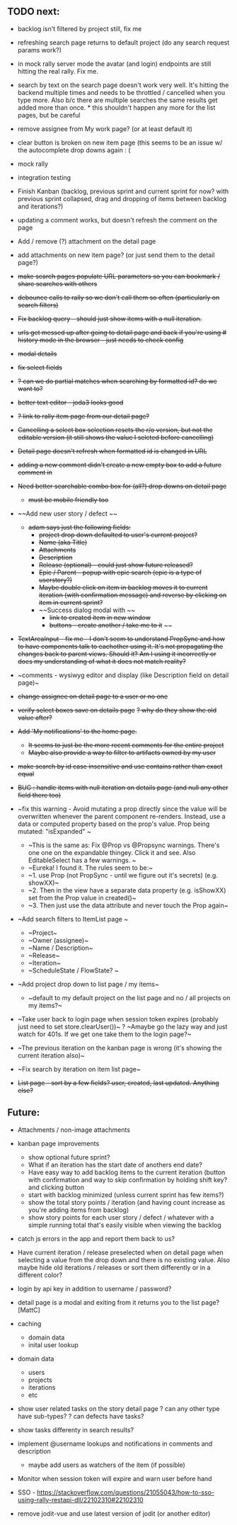 
## TODO next:

- backlog isn't filtered by project still, fix me
- refreshing search page returns to default project (do any search request params work?)
- in mock rally server mode the avatar (and login) endpoints are still hitting the real rally. Fix me.
- search by text on the search page doesn't work very well. It's hitting the backend 
   multiple times and needs to be throttled / cancelled when you type more. Also 
   b/c there are multiple searches the same results get added more than once.
       * this shouldn't happen any more for the list pages, but be careful

- remove assignee from My work page? (or at least default it)
- clear button is broken on new item page (this seems to be an issue w/ the autocomplete drop downs again : (
- mock rally
- integration testing

- Finish Kanban (backlog, previous sprint and current sprint for now? with previous sprint collapsed, drag and dropping of items between backlog and iterations?)

- updating a comment works, but doesn't refresh the comment on the page

- Add / remove (?) attachment on the detail page 
- add attachments on new item page? (or just send them to the detail page?)






- ~~make search pages populate URL parameters so you can bookmark / share searches with others~~
- ~~debounce calls to rally so we don't call them so often (particularly on search filters)~~
- ~~Fix backlog query - should just show items with a null iteration.~~
- ~~urls get messed up after going to detail page and back if you're using # history mode in the browser - just needs to check config~~
- ~~modal details~~
- ~~fix select fields~~
- ~~? can we do partial matches when searching by formatted id? do we want to?~~
- ~~better text editor - joda3 looks good~~
- ~~? link to rally item page from our detail page?~~
- ~~Cancelling a select box selection resets the r/o version, but not the editable version (it still shows the value I selcted before cancelling)~~
- ~~Detail page doesn't refresh when formatted id is changed in URL~~
- ~~adding a new comment didn't create a new empty box to add a future comment in~~
- ~~Need better searchable combo box for (all?) drop downs on detail page~~
    - ~~must be mobile friendly too~~
- ~~Add new user story / defect ~~
    - ~~adam says just the following fields:~~
       - ~~project drop down defaulted to user's current project?~~
       - ~~Name (aka Title)~~
       - ~~Attachments~~
       - ~~Description~~
       - ~~Release (optional) - could just show future released?~~
       - ~~Epic / Parent - popup  with epic search (epic is a type of userstory?)~~
       - ~~Maybe double click on item in backlog moves it to current iteration (with confirmation message) and reverse by clicking on item in current sprint?~~
       - ~~Success dialog modal with ~~
           - ~~link to created item in new window~~
           - ~~buttons - create another / take me to it~~
~~
- ~~TextAreaInput - fix me - I don't seem to understand PropSync and how to have components talk to eachother using it. It's not propagating the changes back to parent views. Should it? Am I using it incorrectly or does my understanding of what it does not match reality?~~
- ~comments - wysiwyg editor and display (like Description field on detail page)~
- ~~change assignee on detail page to a user or no one~~
- ~~verify select boxes save on details page~~
  ~~? why do they show the old value after?~~
- ~~Add 'My notifications' to the home page.~~
    - ~~It seems to just be the more recent comments for the entire project~~
    - ~~Maybe also provide a way to filter to artifacts owned by my user~~
- ~~make search by id case insensitive and use contains rather than exact equal~~
- ~~BUG : handle items with null iteration on details page (and null any other field there too)~~

- ~fix this warning - Avoid mutating a prop directly since the value will be overwritten whenever the parent component re-renders. Instead, use a data or computed property based on the prop's value. Prop being mutated: "isExpanded" ~
    - ~This is the same as: Fix @Prop vs @Propsync warnings. There's one one on the expandable thingey. Click it and see. Also EditableSelect has a few warnings. ~
   - ~Eureka! I found it. The rules seem to be:~
   - ~1. use Prop (not PropSync - until we figure out it's secrets) (e.g. showXX)~
   - ~2. Then in the view have a separate data property (e.g. isShowXX) set from the Prop value in created()~
   - ~3. Then just use the data attribute and never touch the Prop again~

- ~Add search filters to ItemList page ~
  - ~Project~
  - ~Owner (assignee)~
  - ~Name / Description~
  - ~Release~
  - ~Iteration~
  - ~ScheduleState / FlowState? ~

- ~Add project drop down to list page / my items~
    - ~default to my default project on the list page and no / all projects on my items?~

- ~Take user back to login page when session token expires (probably just need to set store.clearUser())~
    ? ~Amaybe go the lazy way and just watch for 401s. If we get one take them to the login page?~
- ~The previous iteration on the kanban page is wrong (it's showing the current iteration also)~
- ~Fix search by iteration on item list page~
- ~~List page - sort by a few fields? user, created, last updated. Anything else?~~



## Future:

- Attachments / non-image attachments
- kanban page improvements
   - show optional future sprint? 
   - What if an iteration has the start date of anothers end date?
   - Have easy way to add backlog items to the current iteration (button with confirmation and way to skip confirmation by holding shift key? and clicking button
   - start with backlog minimized (unless current sprint has few items?)
   - show the total story points / iteration (and having count increase as you're adding items from backlog)
   - show story points for each user story / defect / whatever with a simple running total that's easily visible when viewing the backlog

- catch js errors in the app and report them back to us?

- Have current iteration / release preselected when on detail page when selecting a value from the drop down and there is no existing value. Also maybe hide old iterations / releases or sort them differently or in a different color? 

- login by api key in addition to username / password?
- detail page is a modal and exiting from it returns you to the list page? [MattC]
- caching
    - domain data
    - inital user lookup
- domain data 
    - users
    - projects 
    - iterations
    - etc
- show user related tasks on the story detail page
   ? can any other type have sub-types? 
   ? can defects have tasks?
- show tasks differenty in search results?   
- implement @username lookups and notifications in comments and description
   - maybe add users as watchers of the item (if possible)
- Monitor when session token will expire and warn user before hand
- SSO - https://stackoverflow.com/questions/21055043/how-to-sso-using-rally-restapi-dll/22102310#22102310
- remove jodit-vue and use latest version of jodit (or another editor)

  

